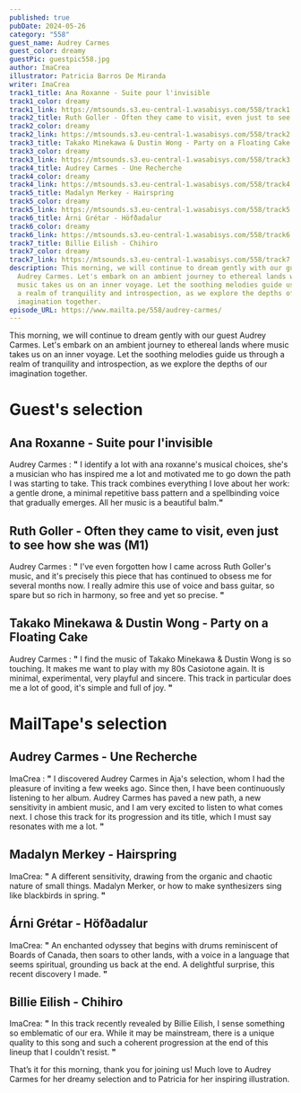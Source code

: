 ```yaml
---
published: true
pubDate: 2024-05-26
category: "558"
guest_name: Audrey Carmes
guest_color: dreamy
guestPic: guestpic558.jpg
author: ImaCrea
illustrator: Patricia Barros De Miranda
writer: ImaCrea
track1_title: Ana Roxanne - Suite pour l'invisible
track1_color: dreamy
track1_link: https://mtsounds.s3.eu-central-1.wasabisys.com/558/track1.mp3
track2_title: Ruth Goller - Often they came to visit, even just to see how she was (M1)
track2_color: dreamy
track2_link: https://mtsounds.s3.eu-central-1.wasabisys.com/558/track2.mp3
track3_title: Takako Minekawa & Dustin Wong - Party on a Floating Cake
track3_color: dreamy
track3_link: https://mtsounds.s3.eu-central-1.wasabisys.com/558/track3.mp3
track4_title: Audrey Carmes - Une Recherche
track4_color: dreamy
track4_link: https://mtsounds.s3.eu-central-1.wasabisys.com/558/track4.mp3
track5_title: Madalyn Merkey - Hairspring
track5_color: dreamy
track5_link: https://mtsounds.s3.eu-central-1.wasabisys.com/558/track5.mp3
track6_title: Árni Grétar - Höfðadalur
track6_color: dreamy
track6_link: https://mtsounds.s3.eu-central-1.wasabisys.com/558/track6.mp3
track7_title: Billie Eilish - Chihiro
track7_color: dreamy
track7_link: https://mtsounds.s3.eu-central-1.wasabisys.com/558/track7.mp3
description: This morning, we will continue to dream gently with our guest
  Audrey Carmes. Let's embark on an ambient journey to ethereal lands where
  music takes us on an inner voyage. Let the soothing melodies guide us through
  a realm of tranquility and introspection, as we explore the depths of our
  imagination together.
episode_URL: https://www.mailta.pe/558/audrey-carmes/
---
```

This morning, we will continue to dream gently with our guest Audrey Carmes. Let's embark on an ambient journey to ethereal lands where music takes us on an inner voyage. Let the soothing melodies guide us through a realm of tranquility and introspection, as we explore the depths of our imagination together.

# Guest's selection

## Ana Roxanne - Suite pour l'invisible

Audrey Carmes : **"** I identify a lot with ana roxanne's musical choices, she's a musician who has inspired me a lot and motivated me to go down the path I was starting to take. This track combines everything I love about her work: a gentle drone, a minimal repetitive bass pattern and a spellbinding voice that gradually emerges. All her music is a beautiful balm.**"** 

## Ruth Goller - Often they came to visit, even just to see how she was (M1)

Audrey Carmes : **"** I've even forgotten how I came across Ruth Goller's music, and it's precisely this piece that has continued to obsess me for several months now. I really admire this use of voice and bass guitar, so spare but so rich in harmony, so free and yet so precise. **"** 

## Takako Minekawa & Dustin Wong - Party on a Floating Cake

Audrey Carmes : **"** I find the music of Takako Minekawa & Dustin Wong is so touching. It makes me want to play with my 80s Casiotone again. It is minimal, experimental, very playful and sincere. This track in particular does me a lot of good, it's simple and full of joy. **"** 

# MailTape's selection

## Audrey Carmes - Une Recherche

 ImaCrea : **"** I discovered Audrey Carmes in Aja's selection, whom I had the pleasure of inviting a few weeks ago. Since then, I have been continuously listening to her album. Audrey Carmes has paved a new path, a new sensitivity in ambient music, and I am very excited to listen to what comes next. I chose this track for its progression and its title, which I must say resonates with me a lot. **"** 

## Madalyn Merkey - Hairspring

 ImaCrea: **"** A different sensitivity, drawing from the organic and chaotic nature of small things. Madalyn Merker, or how to make synthesizers sing like blackbirds in spring. **"** 

## Árni Grétar - Höfðadalur

 ImaCrea: **"** An enchanted odyssey that begins with drums reminiscent of Boards of Canada, then soars to other lands, with a voice in a language that seems spiritual, grounding us back at the end. A delightful surprise, this recent discovery I made. **"** 

## Billie Eilish - Chihiro

 ImaCrea: **"** In this track recently revealed by Billie Eilish, I sense something so emblematic of our era. While it may be mainstream, there is a unique quality to this song and such a coherent progression at the end of this lineup that I couldn't resist. **"** 

That’s it for this morning, thank you for joining us! Much love to Audrey Carmes for her dreamy selection and to Patricia for her inspiring illustration.
